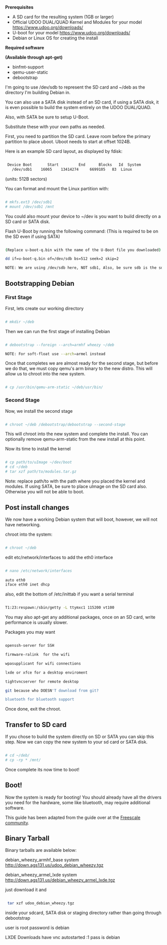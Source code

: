 **Prerequisites**

* A SD card for the resulting system (1GB or larger)
* Official UDOO DUAL/QUAD Kernel and Modules for your model https://www.udoo.org/downloads/
* U-boot for your model https://www.udoo.org/downloads/
* Debian or Linux OS for creating the install

**Required software**

**(Available through apt-get)**

* binfmt-support
* qemu-user-static
* debootstrap

I'm going to use /dev/sdb to represent the SD card and ~/deb as the directory I'm building Debian in.

You can also use a SATA disk instead of an SD card, if using a SATA disk, it is even possible to build the system entirely on the UDOO DUAL/QUAD.

Also, with SATA be sure to setup U-Boot.

Substitute these with your own paths as needed.

First, you need to partition the SD card. Leave room before the primary partition to place uboot. Uboot needs to start at offset 1024B.

Here is an example SD card layout, as displayed by fdisk:

```bash

 Device Boot       Start         End      Blocks   Id  System
   /dev/sdb1    16065    13414274     6699105   83  Linux

```

(units: 512B sectors)

You can format and mount the Linux partition with:

```bash

# mkfs.ext3 /dev/sdb1
# mount /dev/sdb1 /mnt

```

You could also mount your device to ~/dev is you want to build directly on a SD card or SATA disk.

Flash U-Boot by running the following command: (This is required to be on the SD even if using SATA)

```bash

(Replace u-boot-q.bin with the name of the U-Boot file you downloaded)

dd if=u-boot-q.bin of=/dev/sdb bs=512 seek=2 skip=2

NOTE: We are using /dev/sdb here, NOT sdb1, Also, be sure sdb is the sd card

```

## Bootstrapping Debian

### First Stage

First, lets create our working directory

```bash

# mkdir ~/deb

```

Then we can run the first stage of installing Debian

```bash

# debootstrap --foreign --arch=armhf wheezy ~/deb

NOTE: For soft-float use --arch=armel instead

```

Once that completes we are almost ready for the second stage, but before we do that, we must copy qemu's arm binary to the new distro. This will allow us to chroot into the new system.

```bash

# cp /usr/bin/qemu-arm-static ~/deb/usr/bin/

```

### Second Stage

Now, we install the second stage

```bash

# chroot ~/deb /debootstrap/debootstrap --second-stage

```

This will chroot into the new system and complete the install. You can optionally remove qemu-arm-static from the new install at this point.

Now its time to install the kernel

```bash

# cp path/to/uImage ~/dev/boot
# cd ~/deb
# tar xzf path/to/modules.tar.gz

```

Note: replace path/to with the path where you placed the kernel and modules. If using SATA, be sure to place uImage on the SD card also. Otherwise you will not be able to boot.

## Post install changes

We now have a working Debian system that will boot, however, we will not have networking.

chroot into the system:

```bash

# chroot ~/deb

```

edit etc/network/interfaces to add the eth0 interface

```bash

# nano /etc/network/interfaces
 
auto eth0
iface eth0 inet dhcp

```

also, edit the bottom of /etc/inittab if you want a serial terminal

```bash

T1:23:respawn:/sbin/getty -L ttymxc1 115200 vt100

```

You may also apt-get any additional packages, once on an SD card, write performance is usually slower.

Packages you may want

```bash

openssh-server for SSH

firmware-ralink  for the wifi

wpasupplicant for wifi connections

lxde or xfce for a desktop enviroment

tightvncserver for remote desktop

git because who DOESN'T download from git?

bluetooth for bluetooth support

```

Once done, exit the chroot.

## Transfer to SD card

If you chose to build the system directly on SD or SATA you can skip this step. Now we can copy the new system to your sd card or SATA disk.

```bash

# cd ~/deb/
# cp -rp * /mnt/

```

Once complete its now time to boot!

## Boot!

Now the system is ready for booting! You should already have all the drivers you need for the hardware, some like bluetooth, may require additional software.


This guide has been adapted from the guide over at the [Freescale community](https://community.freescale.com/docs/DOC-95044).

## Binary Tarball

Binary tarballs are available below:

debian_wheezy_armhf_base system http://down.ags131.us/udoo_debian_wheezy.tgz

debian_wheezy_armel_lxde system http://down.ags131.us/debian_wheezy_armel_lxde.tgz

just download it and

```bash

 tar xzf udoo_debian_wheezy.tgz 

```

inside your sdcard, SATA disk or staging directory rather than going through debootstrap

user is root password is debian

LXDE Downloads have vnc autostarted <IPADDRESS>:1 pass is debian




















